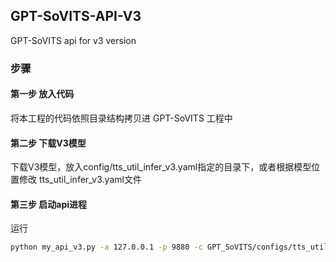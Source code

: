 ## GPT-SoVITS-API-V3
GPT-SoVITS api for v3 version

### 步骤

#### 第一步 放入代码

将本工程的代码依照目录结构拷贝进 GPT-SoVITS 工程中

#### 第二步 下载V3模型

下载V3模型，放入config/tts_util_infer_v3.yaml指定的目录下，或者根据模型位置修改 tts_util_infer_v3.yaml文件

#### 第三步 启动api进程

运行

```bash
python my_api_v3.py -a 127.0.0.1 -p 9880 -c GPT_SoVITS/configs/tts_util_infer_v3.yaml
```
